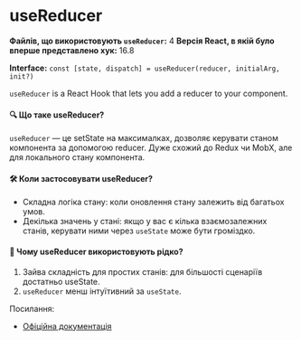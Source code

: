 # useReducer

**Файлів, що використовують `useReducer`:** 4 
**Версія React, в якій було вперше представлено хук:** 16.8

**Interface:** `const [state, dispatch] = useReducer(reducer, initialArg, init?)`

`useReducer` is a React Hook that lets you add a reducer to your component.

#### 🔍 Що таке useReducer?
`useReducer` — це setState на максималках, дозволяє керувати станом компонента за допомогою reducer. Дуже схожий до Redux чи MobX, але для локального стану компонента.

#### 🛠 Коли застосовувати useReducer?
- Складна логіка стану: коли оновлення стану залежить від багатьох умов.
- Декілька значень у стані: якщо у вас є кілька взаємозалежних станів, керувати ними через `useState` може бути громіздко.

#### 🤔 Чому useReducer використовують рідко?
1. Зайва складність для простих станів: для більшості сценаріїв достатньо useState.
2. `useReducer` менш інтуїтивний за `useState`.

Посилання:
- [Офіційна документація](https://react.dev/reference/react/useReducer)
